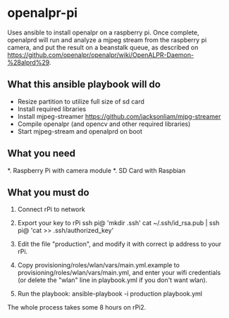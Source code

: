 # openalpr-pi

Uses ansible to install openalpr on a raspberry pi. Once complete, openalprd will run and analyze a mjpeg stream from the raspberry pi camera, and put the result on a beanstalk queue, as described on https://github.com/openalpr/openalpr/wiki/OpenALPR-Daemon-%28alprd%29. 

## What this ansible playbook will do

* Resize partition to utilize full size of sd card
* Install required libraries
* Install mjpeg-streamer https://github.com/jacksonliam/mjpg-streamer
* Compile openalpr (and opencv and other required libraries)
* Start mjpeg-stream and openalprd on boot

## What you need

*. Raspberry Pi with camera module
*. SD Card with Raspbian

## What you must do

1. Connect rPi to network
2. Export your key to rPi 
 	ssh pi@<rPi ip address> 'mkdir .ssh'
 	cat ~/.ssh/id_rsa.pub | ssh pi@<rPi ip address> 'cat >> .ssh/authorized_key'

3. Edit the file "production", and modify it with correct ip address to your rPi. 
4. Copy provisioning/roles/wlan/vars/main.yml.example to provisioning/roles/wlan/vars/main.yml, and enter your wifi credentials (or delete the "wlan" line in playbook.yml if you don't want wlan). 

5. Run the playbook:
	ansible-playbook -i production playbook.yml

The whole process takes some 8 hours on rPi2.
